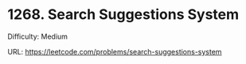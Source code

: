 # 1268. Search Suggestions System

Difficulty: Medium

URL: https://leetcode.com/problems/search-suggestions-system

